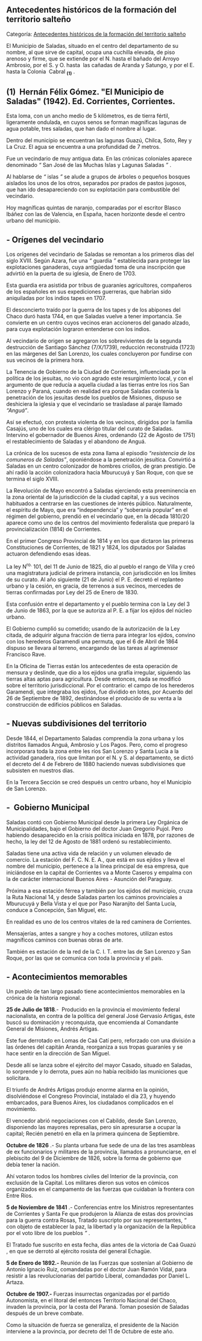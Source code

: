 ## Antecedentes históricos de la formación del territorio salteño

Categoría: [Antecedentes históricos de la formación del territorio salteño](http://descubrircorrientes.com.ar/2012/index.php/1811-geografia/9-geografia-politica/departamento-saladas/situacion-geografica-de-saladas-limites-extension/antecedentes-historicos-de-la-formacion-del-territorio-saladeno)

El Municipio de Saladas, situado en el centro del departamento de su nombre, al que sirve de capital, ocupa una cuchilla elevada, de piso arenoso y firme, que se extiende por el N. hasta el bañado del Arroyo Ambrosio, por el S. y O. hasta  las cañadas de Aranda y Satungo, y por el E. hasta la Colonia  Cabral <sub><strong><span><span>(1)</span></span></strong></sub> .

## **(1)**  Hernán Félix Gómez. "El Municipio de Saladas" (1942). Ed. Corrientes, Corrientes.

Esta loma, con un ancho medio de 5 kilómetros, es de tierra fértil, ligeramente ondulada, en cuyos senos se forman magníficas lagunas de agua potable, tres saladas, que han dado el nombre al lugar.

Dentro del municipio se encuentran las lagunas Guazú, Chilca, Soto, Rey y La Cruz. El agua se encuentra a una profundidad de 7 metros.

Fue un vecindario de muy antigua data. En las crónicas coloniales aparece denominado _“_ San José de las Muchas Islas y Lagunas Saladas _”_ .

Al hablarse de _“_ islas _”_ se alude a grupos de árboles o pequeños bosques aislados los unos de los otros, separados por prados de pastos jugosos, que han ido desapareciendo con su explotación para combustible del vecindario.

Hoy magníficas quintas de naranjo, comparadas por el escritor Blasco Ibáñez con las de Valencia, en España, hacen horizonte desde el centro urbano del municipio.

## **\- Orígenes del vecindario**

Los orígenes del vecindario de Saladas se remontan a los primeros días del siglo XVIII. Según Azara, fue una _“_ guardia _”_ establecida para proteger las explotaciones ganaderas, cuya antigüedad toma de una inscripción que advirtió en la puerta de su iglesia, de Enero de 1703.

Esta guardia era asistida por tribus de guaraníes agricultores, compañeros de los españoles en sus expediciones guerreras, que habrían sido aniquiladas por los indios tapes en 1707.

El desconcierto traído por la guerra de los tapes y de los abipones del Chaco duró hasta 1744, en que Saladas vuelve a tener importancia. Se convierte en un centro cuyos vecinos eran accioneros del ganado alzado, para cuya explotación lograron entenderse con los indios.

Al vecindario de origen se agregaron los sobrevivientes de la segunda destrucción de Santiago Sánchez (7/X/1739), reducción reconstruida (1723) en las márgenes del San Lorenzo, los cuales concluyeron por fundirse con sus vecinos de la primera hora.

La Tenencia de Gobierno de la Ciudad de Corrientes, influenciada por la política de los jesuitas, no vio con agrado este resurgimiento local, y con el argumento de que reducía a aquella ciudad a las tierras entre los ríos San Lorenzo y Paraná, cuando en realidad era porque Saladas contenía la penetración de los jesuitas desde los pueblos de Misiones, dispuso se deshiciera la iglesia y que el vecindario se trasladase al paraje llamado _“_Anguá_”_.

Así se efectuó, con protesta violenta de los vecinos, dirigidos por la familia Casajús, uno de los cuales era clérigo titular del curato de Saladas. Intervino el gobernador de Buenos Aires, ordenando (22 de Agosto de 1751) el restablecimiento de Saladas y el abandono de Anguá.

La crónica de los sucesos de esta zona llama al episodio _“_resistencia de los comuneros de Saladas_”_, oponiéndose a la penetración jesuítica. Convirtió a Saladas en un centro colonizador de hombres criollos, de gran prestigio. De ahí radió la acción colonizadora hacia Mburucuyá y San Roque, con que se termina el siglo XVIII.

La Revolución de Mayo encontró a Saladas ejerciendo esta preeminencia en la zona oriental de la jurisdicción de la ciudad capital, y a sus vecinos habituados a centrarse en las cuestiones de interés público. Naturalmente, el espíritu de Mayo, que era “independencia” y “soberanía popular” en el régimen del gobierno, prendió en el vecindario que, en la década 1810/20 aparece como uno de los centros del movimiento federalista que preparó la provincialización (1814) de Corrientes.

En el primer Congreso Provincial de 1814 y en los que dictaron las primeras Constituciones de Corrientes, de 1821 y 1824, los diputados por Saladas actuaron defendiendo esas ideas.

La ley N<sup>ro.</sup> 101, del 11 de Junio de 1825, dio al pueblo el rango de Villa y creó una magistratura judicial de primera instancia, con jurisdicción en los límites de su curato. Al año siguiente (21 de Junio) el P. E. decretó el replanteo urbano y la cesión, en gracia, de terrenos a sus vecinos, mercedes de tierras confirmadas por Ley del 25 de Enero de 1830.

Esta confusión entre el departamento y el pueblo termina con la Ley del 3 de Junio de 1863, por la que se autoriza al P. E. a fijar los ejidos del núcleo urbano.

El Gobierno cumplió su cometido; usando de la autorización de la Ley citada, de adquirir alguna fracción de tierra para integrar los ejidos, convino con los herederos Garamendi una permuta, que el 6 de Abril de 1864 dispuso se llevara al terreno, encargando de las tareas al agrimensor Francisco Rave.

En la Oficina de Tierras están los antecedentes de esta operación de mensura y deslinde, que dio a los ejidos una grafía irregular, siguiendo las tierras altas aptas para agricultura. Desde entonces, nada se modificó sobre el territorio jurisdiccional. Por el contrario: el campo de los herederos Garamendi, que integraba los ejidos, fue dividido en lotes, por Acuerdo del 26 de Septiembre de 1892, destinándose el producido de su venta a la construcción de edificios públicos en Saladas.

## **\- Nuevas subdivisiones del territorio**

Desde 1844, el Departamento Saladas comprendía la zona urbana y los distritos llamados Anguá, Ambrosio y Los Pagos. Pero, como el progreso incorporara toda la zona entre les ríos San Lorenzo y Santa Lucía a la actividad ganadera, ríos que limitan por el N. y S. al departamento, se dictó el decreto del 4 de Febrero de 1880 haciendo nuevas subdivisiones que subsisten en nuestros días.

En la Tercera Sección se creó después un centro urbano, hoy el Municipio de San Lorenzo.

## **\-  Gobierno Municipal**

Saladas contó con Gobierno Municipal desde la primera Ley Orgánica de Municipalidades, bajo el Gobierno del doctor Juan Gregorio Pujol. Pero habiendo desaparecido en la crisis política iniciada en 1878, por razones de hecho, la ley del 12 de Agosto de 1881 ordenó su restablecimiento.

Saladas tiene una activa vida de relación y un volumen elevado de comercio. La estación del F. C. N. E. A., que está en sus ejidos y lleva el nombre del municipio, pertenece a la línea principal de esa empresa, que iniciándose en la capital de Corrientes va a Monte Caseros y empalma con la de carácter internacional Buenos Aires - Asunción del Paraguay.

Próxima a esa estación férrea y también por los ejidos del municipio, cruza la Ruta Nacional 14, y desde Saladas parten los caminos provinciales a Mburucuyá y Bella Vista y el que por Paso Naranjito del Santa Lucía, conduce a Concepción, San Miguel, etc.

En realidad es uno de los centros vitales de la red caminera de Corrientes.

Mensajerías, antes a sangre y hoy a coches motores, utilizan estos magníficos caminos con buenas obras de arte.

También es estación de la red de la C. I. T. entre las de San Lorenzo y San Roque, por las que se comunica con toda la provincia y el país.

## **\- Acontecimientos memorables**

Un pueblo de tan largo pasado tiene acontecimientos memorables en la crónica de la historia regional.

**25 de Julio de 1818**.-  Producido en la provincia el movimiento federal nacionalista, en contra de la política del general José Gervasio Artigas, éste buscó su dominación y reconquista, que encomienda al Comandante General de Misiones, Andrés Artigas.

Este fue derrotado en Lomas de Caá Catí pero, reforzado con una división a las órdenes del capitán Aranda, reorganiza a sus tropas guaraníes y se hace sentir en la dirección de San Miguel.

Desde allí se lanza sobre el ejército del mayor Casado, situado en Saladas, lo sorprende y lo derrota, pues aún no había recibido las municiones que solicitara.

El triunfo de Andrés Artigas produjo enorme alarma en la opinión, disolviéndose el Congreso Provincial, instalado el día 23, y huyendo embarcados, para Buenos Aires, los ciudadanos complicados en el movimiento.

El vencedor abrió negociaciones con el Cabildo, desde San Lorenzo, disponiendo las mayores represalias, pero sin apresurarse a ocupar la capital; Recién penetró en ella en la primera quincena de Septiembre.

**Octubre de 1826** .- Su planta urbana fue sede de una de las tres asambleas de ex funcionarios y militares de la provincia, llamados a pronunciarse, en el plebiscito del 9 de Diciembre de 1826, sobre la forma de gobierno que debía tener la nación.

Ahí votaron todos los hombres civiles del Interior de la provincia, con exclusión de la Capital. Los militares dieron sus votos en cómicos organizados en el campamento de las fuerzas que cuidaban la frontera con Entre Ríos.

**5 de Noviembre de 1841** .- Conferencias entre los Ministros representantes de Corrientes y Santa Fe que produjeron la Alianza de estas dos provincias para la guerra contra Rosas, Tratado suscripto por sus representantes, _“_ con objeto de establecer la paz, la libertad y la organización de la República por el voto libre de los pueblos _”_ .

El Tratado fue suscrito en esta fecha, días antes de la victoria de Caá Guazú , en que se derrotó al ejército rosista del general Echagüe.

**5 de Enero de 1892.-** Reunión de las Fuerzas que sostenían al Gobierno de Antonio Ignacio Ruiz, comandadas por el doctor Juan Ramón Vidal, para resistir a las revolucionarias del partido Liberal, comandadas por Daniel L. Artaza.

**Octubre de 1907.-** Fuerzas insurrectas organizadas por el partido Autonomista, en el litoral del entonces Territorio Nacional del Chaco, invaden la provincia, por la costa del Paraná. Toman posesión de Saladas después de un breve combate.

Como la situación de fuerza se generaliza, el presidente de la Nación interviene a la provincia, por decreto del 11 de Octubre de este año.